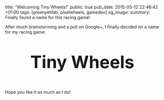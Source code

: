 title: "Welcoming Tiny Wheels!"
public: true
pub_date: 2015-05-12 22:46:42 +01:00
tags: [greenyetilab, pixelwheels, gamedev]
og_image:
summary: Finally found a name for this racing game!

After much brainstorming and a poll on Google+, I finally decided on a name for my racing game:

<p style="font-size: 4em; font-weight: bold; text-align: center">Tiny Wheels</p>

Hope you like it as much as I do!
